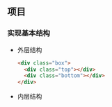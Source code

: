 ## 项目

### 实现基本结构

+ 外层结构

  ```html
  <div class="box">
    <div class="top"></div>
    <div class="bottom"></div>
  </div>
  ```

+ 内层结构

  ```html
  ```

  

